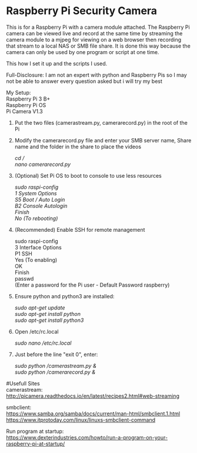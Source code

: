 # Raspberry Pi Security Camera
This is for a Raspberry Pi with a camera module attached.
The Raspberry Pi camera can be viewed live and record at the same time by streaming the camera module to a mjpeg for viewing on a web browser then recording that stream to a local NAS or SMB file share.
It is done this way because the camera can only be used by one program or script at one time.

This how I set it up and the scripts I used.

Full-Disclosure: I am not an expert with python and Raspberry Pis so I may not be able to answer every question asked but i will try my best

My Setup:  
Raspberry Pi 3 B+  
Raspberry Pi OS  
Pi Camera V1.3  

1. Put the two files (camerastream.py, camerarecord.py) in the root of the Pi
2. Modify the camerarecord.py file and enter your SMB server name, Share name and the folder in the share to place the videos

	*cd /  
	nano camerarecord.py*  

3. (Optional) Set Pi OS to boot to console to use less resources

	*sudo raspi-config  
	1 System Options  
	S5 Boot / Auto Login  
	B2 Console Autologin  
	Finish  
	No (To rebooting)*  

4. (Recommended) Enable SSH for remote management
	
	sudo raspi-config  
	3 Interface Options  
	P1 SSH  
	Yes (To enabling)  
	OK  
	Finish  
	passwd  
	(Enter a password for the Pi user - Default Password raspberry)  
	

6. Ensure python and python3 are installed:

    *sudo apt-get update  
    sudo apt-get install python  
    sudo apt-get install python3*  

7. Open /etc/rc.local

	*sudo nano /etc/rc.local*
	
8. Just before the line "exit 0", enter:

	*sudo python /camerastream.py &  
	sudo python /camerarecord.py &*


#Usefull Sites  
camerastream:  
http://picamera.readthedocs.io/en/latest/recipes2.html#web-streaming

smbclient:  
https://www.samba.org/samba/docs/current/man-html/smbclient.1.html  
https://www.itprotoday.com/linux/linuxs-smbclient-command

Run program at startup:  
https://www.dexterindustries.com/howto/run-a-program-on-your-raspberry-pi-at-startup/
